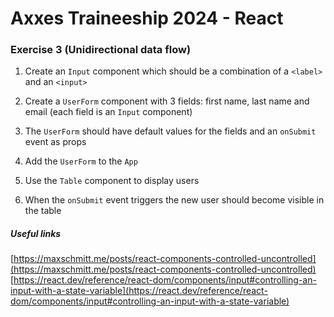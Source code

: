 # Axxes Traineeship 2024 - React

### Exercise 3 (Unidirectional data flow)

1. Create an `Input` component which should be a combination of a `<label>` and an `<input>`

2. Create a `UserForm` component with 3 fields: first name, last name and email (each field is an `Input` component)

3. The `UserForm` should have default values for the fields and an `onSubmit` event as props

4. Add the `UserForm` to the `App`

5. Use the `Table` component to display users

6. When the `onSubmit` event triggers the new user should become visible in the table

##### Useful links

[https://maxschmitt.me/posts/react-components-controlled-uncontrolled](https://maxschmitt.me/posts/react-components-controlled-uncontrolled)
[https://react.dev/reference/react-dom/components/input#controlling-an-input-with-a-state-variable](https://react.dev/reference/react-dom/components/input#controlling-an-input-with-a-state-variable)
